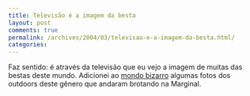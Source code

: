 ```yaml
---
title: Televisão é a imagem da besta
layout: post
comments: true
permalink: /archives/2004/03/televisao-e-a-imagem-da-besta.html/
categories:
---
```

Faz sentido: é através da televisão que eu vejo a imagem de muitas das bestas deste mundo. Adicionei ao <a href="bizarro.html">mondo bizarro</a> algumas fotos dos outdoors deste gênero que andaram brotando na Marginal.